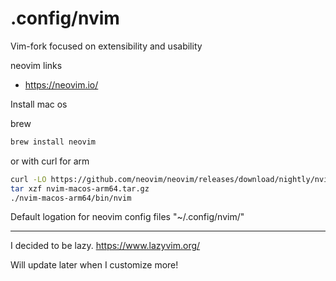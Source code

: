 # .config/nvim
Vim-fork focused on extensibility and usability

neovim links
- https://neovim.io/


Install mac os

brew
```sh
brew install neovim
```

or with curl for arm
```sh
curl -LO https://github.com/neovim/neovim/releases/download/nightly/nvim-macos-arm64.tar.gz
tar xzf nvim-macos-arm64.tar.gz
./nvim-macos-arm64/bin/nvim
```


Default logation for neovim config files
"~/.config/nvim/"


---


I decided to be lazy.
https://www.lazyvim.org/

Will update later when I customize more!